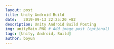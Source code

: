 ```yaml
---
layout: post
title: Unity Android Build
date:   2019-09-13 22:25:20 +82
description: Unity Android Build Posting
img: unityMain.PNG # Add image post (optional)
tags: [Unity, Android, Build]
author: boyun
---
```



<!-- ![japan-1.jpg]({{site.url}}/assets/img/japan-1.JPG)

{% highlight c %}
printf("Hello Japan!");
{% endhighlight %} -->

<!-- {% highlight c %} -->
<!-- {% endhighlight %} -->
